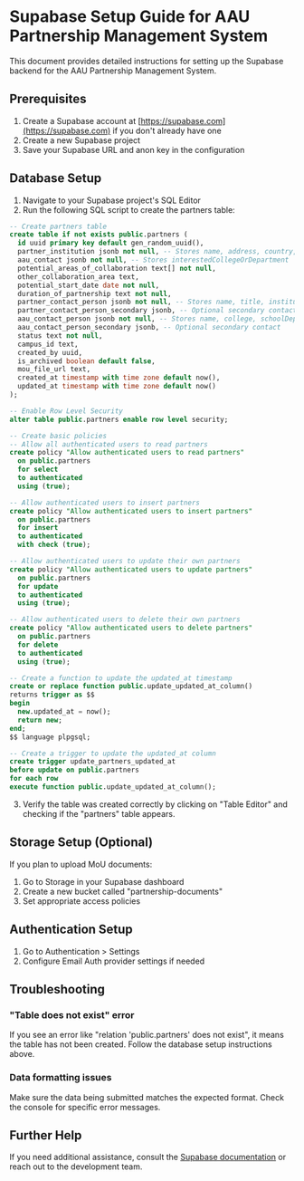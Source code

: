 # Supabase Setup Guide for AAU Partnership Management System

This document provides detailed instructions for setting up the Supabase backend for the AAU Partnership Management System.

## Prerequisites

1. Create a Supabase account at [https://supabase.com](https://supabase.com) if you don't already have one
2. Create a new Supabase project
3. Save your Supabase URL and anon key in the configuration

## Database Setup

1. Navigate to your Supabase project's SQL Editor
2. Run the following SQL script to create the partners table:

```sql
-- Create partners table
create table if not exists public.partners (
  id uuid primary key default gen_random_uuid(),
  partner_institution jsonb not null, -- Stores name, address, country, typeOfOrganization
  aau_contact jsonb not null, -- Stores interestedCollegeOrDepartment
  potential_areas_of_collaboration text[] not null,
  other_collaboration_area text,
  potential_start_date date not null,
  duration_of_partnership text not null,
  partner_contact_person jsonb not null, -- Stores name, title, institutionalEmail, phoneNumber, address
  partner_contact_person_secondary jsonb, -- Optional secondary contact
  aau_contact_person jsonb not null, -- Stores name, college, schoolDepartmentUnit, institutionalEmail, phoneNumber
  aau_contact_person_secondary jsonb, -- Optional secondary contact
  status text not null,
  campus_id text,
  created_by uuid,
  is_archived boolean default false,
  mou_file_url text,
  created_at timestamp with time zone default now(),
  updated_at timestamp with time zone default now()
);

-- Enable Row Level Security
alter table public.partners enable row level security;

-- Create basic policies
-- Allow all authenticated users to read partners
create policy "Allow authenticated users to read partners"
  on public.partners
  for select
  to authenticated
  using (true);

-- Allow authenticated users to insert partners
create policy "Allow authenticated users to insert partners"
  on public.partners
  for insert
  to authenticated
  with check (true);

-- Allow authenticated users to update their own partners
create policy "Allow authenticated users to update partners"
  on public.partners
  for update
  to authenticated
  using (true);

-- Allow authenticated users to delete their own partners
create policy "Allow authenticated users to delete partners"
  on public.partners
  for delete
  to authenticated
  using (true);

-- Create a function to update the updated_at timestamp
create or replace function public.update_updated_at_column()
returns trigger as $$
begin
  new.updated_at = now();
  return new;
end;
$$ language plpgsql;

-- Create a trigger to update the updated_at column
create trigger update_partners_updated_at
before update on public.partners
for each row
execute function public.update_updated_at_column();
```

3. Verify the table was created correctly by clicking on "Table Editor" and checking if the "partners" table appears.

## Storage Setup (Optional)

If you plan to upload MoU documents:

1. Go to Storage in your Supabase dashboard
2. Create a new bucket called "partnership-documents"
3. Set appropriate access policies

## Authentication Setup

1. Go to Authentication > Settings
2. Configure Email Auth provider settings if needed

## Troubleshooting

### "Table does not exist" error

If you see an error like "relation 'public.partners' does not exist", it means the table has not been created. Follow the database setup instructions above.

### Data formatting issues

Make sure the data being submitted matches the expected format. Check the console for specific error messages.

## Further Help

If you need additional assistance, consult the [Supabase documentation](https://supabase.com/docs) or reach out to the development team.
